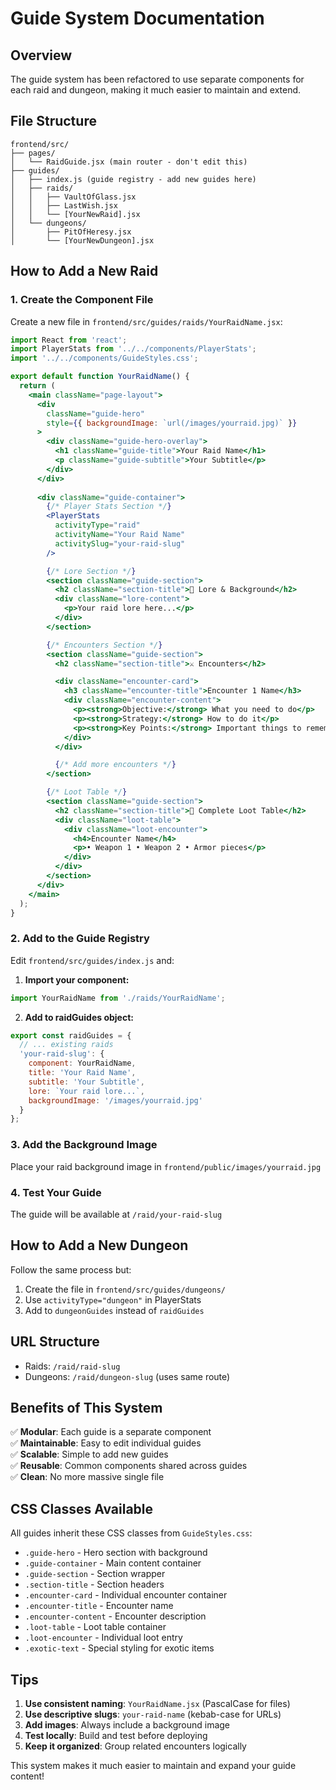 # Guide System Documentation

## Overview
The guide system has been refactored to use separate components for each raid and dungeon, making it much easier to maintain and extend.

## File Structure
```
frontend/src/
├── pages/
│   └── RaidGuide.jsx (main router - don't edit this)
├── guides/
│   ├── index.js (guide registry - add new guides here)
│   ├── raids/
│   │   ├── VaultOfGlass.jsx
│   │   ├── LastWish.jsx
│   │   └── [YourNewRaid].jsx
│   └── dungeons/
│       ├── PitOfHeresy.jsx
│       └── [YourNewDungeon].jsx
```

## How to Add a New Raid

### 1. Create the Component File
Create a new file in `frontend/src/guides/raids/YourRaidName.jsx`:

```jsx
import React from 'react';
import PlayerStats from '../../components/PlayerStats';
import '../../components/GuideStyles.css';

export default function YourRaidName() {
  return (
    <main className="page-layout">
      <div 
        className="guide-hero"
        style={{ backgroundImage: `url(/images/yourraid.jpg)` }}
      >
        <div className="guide-hero-overlay">
          <h1 className="guide-title">Your Raid Name</h1>
          <p className="guide-subtitle">Your Subtitle</p>
        </div>
      </div>
      
      <div className="guide-container">
        {/* Player Stats Section */}
        <PlayerStats 
          activityType="raid"
          activityName="Your Raid Name"
          activitySlug="your-raid-slug"
        />

        {/* Lore Section */}
        <section className="guide-section">
          <h2 className="section-title">📖 Lore & Background</h2>
          <div className="lore-content">
            <p>Your raid lore here...</p>
          </div>
        </section>

        {/* Encounters Section */}
        <section className="guide-section">
          <h2 className="section-title">⚔️ Encounters</h2>

          <div className="encounter-card">
            <h3 className="encounter-title">Encounter 1 Name</h3>
            <div className="encounter-content">
              <p><strong>Objective:</strong> What you need to do</p>
              <p><strong>Strategy:</strong> How to do it</p>
              <p><strong>Key Points:</strong> Important things to remember</p>
            </div>
          </div>

          {/* Add more encounters */}
        </section>

        {/* Loot Table */}
        <section className="guide-section">
          <h2 className="section-title">💎 Complete Loot Table</h2>
          <div className="loot-table">
            <div className="loot-encounter">
              <h4>Encounter Name</h4>
              <p>• Weapon 1 • Weapon 2 • Armor pieces</p>
            </div>
          </div>
        </section>
      </div>
    </main>
  );
}
```

### 2. Add to the Guide Registry
Edit `frontend/src/guides/index.js` and:

1. **Import your component:**
```js
import YourRaidName from './raids/YourRaidName';
```

2. **Add to raidGuides object:**
```js
export const raidGuides = {
  // ... existing raids
  'your-raid-slug': {
    component: YourRaidName,
    title: 'Your Raid Name',
    subtitle: 'Your Subtitle',
    lore: `Your raid lore...`,
    backgroundImage: '/images/yourraid.jpg'
  }
};
```

### 3. Add the Background Image
Place your raid background image in `frontend/public/images/yourraid.jpg`

### 4. Test Your Guide
The guide will be available at `/raid/your-raid-slug`

## How to Add a New Dungeon

Follow the same process but:
1. Create the file in `frontend/src/guides/dungeons/`
2. Use `activityType="dungeon"` in PlayerStats
3. Add to `dungeonGuides` instead of `raidGuides`

## URL Structure
- Raids: `/raid/raid-slug`
- Dungeons: `/raid/dungeon-slug` (uses same route)

## Benefits of This System

✅ **Modular**: Each guide is a separate component  
✅ **Maintainable**: Easy to edit individual guides  
✅ **Scalable**: Simple to add new guides  
✅ **Reusable**: Common components shared across guides  
✅ **Clean**: No more massive single file  

## CSS Classes Available

All guides inherit these CSS classes from `GuideStyles.css`:
- `.guide-hero` - Hero section with background
- `.guide-container` - Main content container
- `.guide-section` - Section wrapper
- `.section-title` - Section headers
- `.encounter-card` - Individual encounter container
- `.encounter-title` - Encounter name
- `.encounter-content` - Encounter description
- `.loot-table` - Loot table container
- `.loot-encounter` - Individual loot entry
- `.exotic-text` - Special styling for exotic items

## Tips

1. **Use consistent naming**: `YourRaidName.jsx` (PascalCase for files)
2. **Use descriptive slugs**: `your-raid-name` (kebab-case for URLs)
3. **Add images**: Always include a background image
4. **Test locally**: Build and test before deploying
5. **Keep it organized**: Group related encounters logically

This system makes it much easier to maintain and expand your guide content!